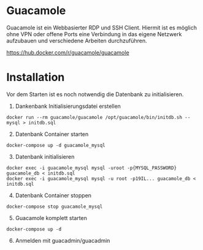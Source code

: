 # Guacamole

Guacamole ist ein Webbasierter RDP und SSH Client. Hiermit ist es möglich ohne VPN oder offene Ports eine Verbindung in das eigene Netzwerk aufzubauen und verschiedene Arbeiten durchzuführen.

https://hub.docker.com/r/guacamole/guacamole

# Installation
Vor dem Starten ist es noch notwendig die Datenbank zu initialisieren. 

1. Dankenbank Initialisierungsdatei erstellen

````docker run --rm guacamole/guacamole /opt/guacamole/bin/initdb.sh --mysql > initdb.sql````

2. Datenbank Container starten

````docker-compose up -d guacamole_mysql````

3. Datenbank initialisieren

````docker exec -i guacamole_mysql mysql -uroot -p{MYSQL_PASSWORD} guacamole_db < initdb.sql````  
````docker exec -i guacamole_mysql mysql -u root -p19IL... guacamole_db < initdb.sql````  
 

4. Datenbank Container stoppen

````docker-compose stop guacamole_mysql````

5. Guacamole komplett starten

````docker-compose up -d````

6. Anmelden mit guacadmin/guacadmin
